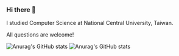 ### Hi there 👋

<!--
**Peter-Kung/Peter-Kung** is a ✨ _special_ ✨ repository because its `README.md` (this file) appears on your GitHub profile.

Here are some ideas to get you started:

- 🔭 I’m currently working on ...
- 🌱 I’m currently learning ...
- 👯 I’m looking to collaborate on ...
- 🤔 I’m looking for help with ...
- 💬 Ask me about ...
- 📫 How to reach me: ...
- 😄 Pronouns: ...
- ⚡ Fun fact: ...
-->
I studied Computer Science at National Central University, Taiwan.

All questions are welcome!



![Anurag's GitHub stats](https://github-readme-stats.vercel.app/api?username=Peter-Kung&show_icons=true&theme=apprentice) ![Anurag's GitHub stats](https://github-readme-stats.vercel.app/api/top-langs?username=Peter-Kung&hide=php&show_icons=true&theme=apprentice&layout=compact)

